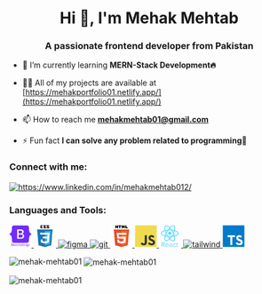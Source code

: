 <h1 align="center">Hi 👋, I'm Mehak Mehtab</h1>
<h3 align="center">A passionate frontend developer from Pakistan</h3>

- 🌱 I’m currently learning **MERN-Stack Development🔥**

- 👨‍💻 All of my projects are available at [https://mehakportfolio01.netlify.app/](https://mehakportfolio01.netlify.app/)

- 📫 How to reach me **mehakmehtab01@gmail.com**

- ⚡ Fun fact **I can solve any problem related to programming🤞**

<h3 align="left">Connect with me:</h3>
<p align="left">
<a href="https://linkedin.com/in/https://www.linkedin.com/in/mehakmehtab012/" target="blank"><img align="center" src="https://raw.githubusercontent.com/rahuldkjain/github-profile-readme-generator/master/src/images/icons/Social/linked-in-alt.svg" alt="https://www.linkedin.com/in/mehakmehtab012/" height="30" width="40" /></a>
</p>

<h3 align="left">Languages and Tools:</h3>
<p align="left"> <a href="https://getbootstrap.com" target="_blank" rel="noreferrer"> <img src="https://raw.githubusercontent.com/devicons/devicon/master/icons/bootstrap/bootstrap-plain-wordmark.svg" alt="bootstrap" width="40" height="40"/> </a> <a href="https://www.w3schools.com/css/" target="_blank" rel="noreferrer"> <img src="https://raw.githubusercontent.com/devicons/devicon/master/icons/css3/css3-original-wordmark.svg" alt="css3" width="40" height="40"/> </a> <a href="https://www.figma.com/" target="_blank" rel="noreferrer"> <img src="https://www.vectorlogo.zone/logos/figma/figma-icon.svg" alt="figma" width="40" height="40"/> </a> <a href="https://git-scm.com/" target="_blank" rel="noreferrer"> <img src="https://www.vectorlogo.zone/logos/git-scm/git-scm-icon.svg" alt="git" width="40" height="40"/> </a> <a href="https://www.w3.org/html/" target="_blank" rel="noreferrer"> <img src="https://raw.githubusercontent.com/devicons/devicon/master/icons/html5/html5-original-wordmark.svg" alt="html5" width="40" height="40"/> </a> <a href="https://developer.mozilla.org/en-US/docs/Web/JavaScript" target="_blank" rel="noreferrer"> <img src="https://raw.githubusercontent.com/devicons/devicon/master/icons/javascript/javascript-original.svg" alt="javascript" width="40" height="40"/> </a> <a href="https://reactjs.org/" target="_blank" rel="noreferrer"> <img src="https://raw.githubusercontent.com/devicons/devicon/master/icons/react/react-original-wordmark.svg" alt="react" width="40" height="40"/> </a> <a href="https://tailwindcss.com/" target="_blank" rel="noreferrer"> <img src="https://www.vectorlogo.zone/logos/tailwindcss/tailwindcss-icon.svg" alt="tailwind" width="40" height="40"/> </a> <a href="https://www.typescriptlang.org/" target="_blank" rel="noreferrer"> <img src="https://raw.githubusercontent.com/devicons/devicon/master/icons/typescript/typescript-original.svg" alt="typescript" width="40" height="40"/> </a> </p>

<p><img align="left" src="https://github-readme-stats.vercel.app/api/top-langs?username=mehak-mehtab01&show_icons=true&locale=en&layout=compact" alt="mehak-mehtab01" /></p>

<p>&nbsp;<img align="center" src="https://github-readme-stats.vercel.app/api?username=mehak-mehtab01&show_icons=true&locale=en" alt="mehak-mehtab01" /></p>

<p><img align="center" src="https://github-readme-streak-stats.herokuapp.com/?user=mehak-mehtab01&" alt="mehak-mehtab01" /></p>
